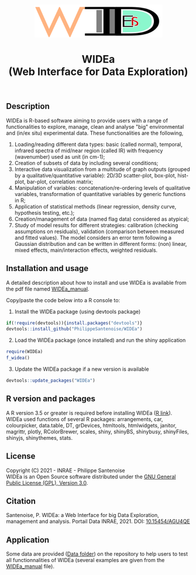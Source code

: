 <p align="center"><img src="https://github.com/PhilippeSantenoise/WIDEa/blob/main/inst/www/WIDEa_header_img.png" width="350" height="90"></p>
<h1 align="center">WIDEa<br>(Web Interface for Data Exploration)</h1><br />

## Description
WIDEa is R-based software aiming to provide users with a range of  functionalities to explore, manage, clean and analyse "big" environmental and (in/ex situ) experimental data. These functionalities are the following, 
1. Loading/reading different data types: basic (called normal), temporal, infrared spectra of mid/near region (called IR) with frequency (wavenumber) used as unit (in cm-1);
2. Creation of subsets of data by including several conditions;
3. Interactive data visualization from a multitude of graph outputs (grouped by a qualitative/quantitative variable): 2D/3D scatter-plot, box-plot, hist-plot, bar-plot, correlation matrix;
4. Manipulation of variables: concatenation/re-ordering levels of qualitative variables, transformation of quantitative variables by generic functions in R;
5. Application of statistical methods (linear regression, density curve, hypothesis testing, etc.); 
6. Creation/management of data (named flag data) considered as atypical; 
7. Study of model results for different strategies: calibration (checking assumptions on residuals), validation (comparison between measured and fitted values). The model considers an error term following a Gaussian distribution and can be written in different forms: (non) linear, mixed effects, main/interaction effects, weighted residuals.

## Installation and usage
A detailed description about how to install and use WIDEa is available from the pdf file named [WIDEa_manual](https://github.com/PhilippeSantenoise/WIDEa/blob/main/WIDEa_manual.pdf).

Copy/paste the code below into a R console to:
1. Install the WIDEa package (using devtools package)  
```r
if(!require(devtools)){install.packages("devtools")}
devtools::install_github("PhilippeSantenoise/WIDEa")
```
2. Load the WIDEa package (once installed) and run the shiny application
```r
require(WIDEa)
f_widea()
```
3. Update the WIDEa package if a new version is available
```r
devtools::update_packages("WIDEa")
```

## R version and packages
A R version 3.5 or greater is required before installing WIDEa ([R link](https://cran.r-project.org/bin/)).<br />
WIDEa used functions of several R packages: arrangements, car, colourpicker, data.table, DT, grDevices, htmltools, htmlwidgets, janitor, magrittr, plotly, RColorBrewer, scales, shiny, shinyBS, shinybusy, shinyFiles, shinyjs, shinythemes, stats.

## License
Copyright (C) 2021 - INRAE - Philippe Santenoise<br />
WIDEa is an Open Source software distributed under the [GNU General Public License (GPL), Version 3.0](https://github.com/PhilippeSantenoise/WIDEa/blob/main/LICENSE).

## Citation
Santenoise, P. WIDEa: a Web Interface for big Data Exploration, management and analysis. Portail Data INRAE, 2021. DOI: [10.15454/AGU4QE](https://doi.org/10.15454/AGU4QE)

## Application
Some data are provided ([Data folder](https://github.com/PhilippeSantenoise/WIDEa/tree/main/Data)) on the repository to help users to test all functionnalities of WIDEa (several examples are given from the [WIDEa_manual](https://github.com/PhilippeSantenoise/WIDEa/blob/main/WIDEa_manual.pdf) file).
